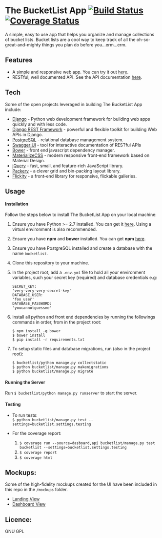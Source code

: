 # The BucketList App [![Build Status](https://travis-ci.org/andela-uawili/django-bucketlist-application.svg?branch=develop)](https://travis-ci.org/andela-uawili/django-bucketlist-application) [![Coverage Status](https://coveralls.io/repos/andela-uawili/django-bucketlist-application/badge.svg?branch=develop&service=github)](https://coveralls.io/github/andela-uawili/django-bucketlist-application?branch=develop)

A simple, easy to use app that helps you organize and manage collections of bucket lists. Bucket lists are a cool way to keep track of all the oh-so-great-and-mighty things you plan do before you...erm...erm. 

## Features
+ A simple and responsive web app. You can try it out [here](http://thebucketlistapp.herokuapp.com/).
+ RESTful, well documented API. See the API documentation [here](http://thebucketlistapp.herokuapp.com/api/docs/).

## Tech
Some of the open projects leveraged in building The BucketList App include:
+ [Django](https://www.djangoproject.com/) - Python web development framework for building web apps quickly and with less code.
+ [Django REST Framework](http://www.django-rest-framework.org/) - powerful and flexible toolkit for building Web APIs in Django.
+ [PostgreSQL](http://www.postgresql.org/) - relational database management system.
+ [Swagger UI](http://swagger.io/) - tool for interactive documentation of RESTful APIs
+ [Bower](http://bower.io/) - front end javascript dependency manager.
+ [MaterializeCSS](http://materializecss.com/) - modern responsive front-end framework based on Material Design.
+ [jQuery](http://jquery.com/) - fast, small, and feature-rich JavaScript library.
+ [Packery](http://packery.metafizzy.co/) - a clever grid and bin-packing layout library.
+ [Flickity](http://flickity.metafizzy.co/) - a front-end library for responsive, flickable galleries.

## Usage

#### Installation
Follow the steps below to install The BucketList App on your local machine: 

1. Ensure you have Python >= 2.7 installed. You can get it [here](https://www.python.org/downloads/). Using a virtual environment is also recommended.
2. Ensure you have **npm** and **bower** installed. You can get **npm** [here](https://www.npmjs.com/).
3. Ensure you have PostgreSQL installed and create a database with the name `bucketlist`.
4. Clone this repository to your machine.
5. In the project root, add a `.env.yml` file to hold all your environment variables, such your secret key (required) and database credentials e.g:
    ```
    SECRET_KEY:
    'very-very-very-secret-key'
    DATABASE_USER:
    'foo_user'
    DATABASE_PASSWORD:
    'youcannotguessme' 
    ```

6. Install all python and front end dependencies by running the followings commands in order, from in the project root:
    ```
    $ npm install -g bower
    $ bower install
    $ pip install -r requirements.txt
    ```

7. To setup static files and database migrations, run (also in the project root):
    ```
    $ bucketlist/python manage.py collectstatic
    $ python bucketlist/manage.py makemigrations
    $ python bucketlist/manage.py migrate
    ```
 
#### Running the Server

Run `$ bucketlist/python manage.py runserver` to start the server.

#### Testing
+ To run tests:  
```$ python bucketlist/manage.py test --settings=bucketlist.settings.testing```

+ For the coverage report:    
  1. ```$ coverage run --source=dasboard,api bucketlist/manage.py test bucketlist --settings=bucketlist.settings.testing ```
  2. ```$ coverage report ```
  3. ```$ coverage html ```

## Mockups:
Some of the high-fidelity mockups created for the UI have been included in this repo in the `/mockups` folder.
+ [Landing View](https://github.com/andela-uawili/django-bucketlist-application/blob/develop/mockups/Landing.png")
+ [Dashboard View](https://github.com/andela-uawili/django-bucketlist-application/blob/develop/mockups/dashboard.png")

## Licence:
GNU GPL
